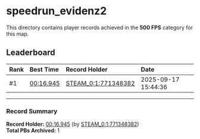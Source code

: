 # speedrun_evidenz2

This directory contains player records achieved in the **500 FPS** category for this map.

## Leaderboard

| Rank | Best Time | Record Holder | Date                |
| :--- | :-------- | :------------ | :------------------ |
| #1   | [00:16.945](./00016945_STEAM_0_1_771348382_20250917-154436.zip) | [STEAM_0:1:771348382](https://speedrun16.com/profile/STEAM_0:1:771348382)   | 2025-09-17 15:44:36 |

---

### Record Summary
**Record Holder:** [00:16.945](./00016945_STEAM_0_1_771348382_20250917-154436.zip) (by [STEAM_0:1:771348382](https://speedrun16.com/profile/STEAM_0:1:771348382))  
**Total PBs Archived:** 1
